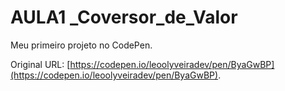 # AULA1 _Coversor_de_Valor

Meu primeiro projeto no CodePen.

Original URL: [https://codepen.io/leoolyveiradev/pen/ByaGwBP](https://codepen.io/leoolyveiradev/pen/ByaGwBP).

